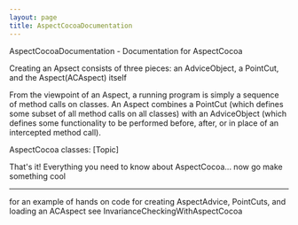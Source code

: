 ```yaml
---
layout: page
title: AspectCocoaDocumentation
---
```


AspectCocoaDocumentation - Documentation for AspectCocoa

Creating an Apsect consists of three pieces: an AdviceObject, a PointCut, and the Aspect(ACAspect) itself

From the viewpoint of an Aspect, a running program is simply a sequence of method calls on classes.  An Aspect combines a PointCut (which defines some subset of all method calls on all classes) with an AdviceObject (which defines some functionality to be performed before, after, or in place of an intercepted method call).

AspectCocoa classes: [Topic]

That's it!  Everything you need to know about AspectCocoa... now go make something cool

----

for an example of hands on code for creating AspectAdvice, PointCuts, and loading an ACAspect see InvarianceCheckingWithAspectCocoa

